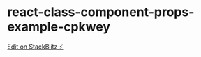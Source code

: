 # react-class-component-props-example-cpkwey

[Edit on StackBlitz ⚡️](https://stackblitz.com/edit/react-class-component-props-example-cpkwey)